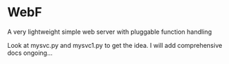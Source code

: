 # WebF
A very lightweight simple web server with pluggable function handling

Look at mysvc.py and mysvc1.py to get the idea.
I will add comprehensive docs ongoing...
